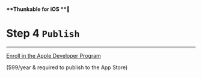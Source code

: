 #### **Thunkable for iOS **

# Step 4 `Publish`

---

[Enroll in the Apple Developer Program](https://www.gitbook.com/book/thunkable/thunkable-docs/edit#)

\($99/year & required to publish to the App Store\)

